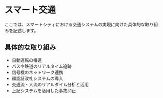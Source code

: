 # スマート交通

ここでは、スマートシティにおける交通システムの実現に向けた具体的な取り組みを記述します。

## 具体的な取り組み

* 自動運転の推進
* バスや鉄道のリアルタイム追跡
* 信号機のネットワーク連携
* 顔認証改札システムの導入
* 交通流・人流のリアルタイム分析と活用
* 上記システムを活用した事故抑止